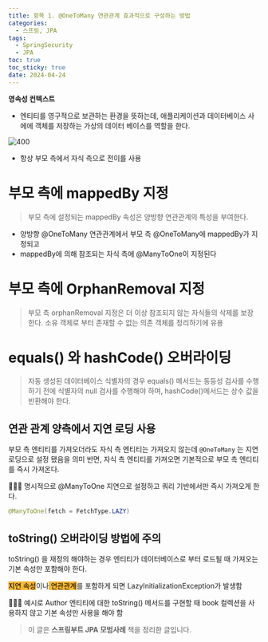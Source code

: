 ```yaml
---
title: 항목 1. @OneToMany 연관관계 효과적으로 구성하는 방법
categories:
  - 스프링, JPA
tags:
  - SpringSecurity
  - JPA
toc: true
toc_sticky: true
date: 2024-04-24
---
```

**영속성 컨텍스트**
- 엔티티를 영구적으로 보관하는 환경을 뜻하는데, 애플리케이션과 데이터베이스 사에에 객체를 저장하는 가상의 데이터 베이스를 역할을 한다. 

![400](https://i.imgur.com/MkHBDu7.png)
- 항상 부모 측에서 자식 측으로 전이를 사용

# 부모 측에 mappedBy 지정
> 부모 측에 설정되는 mappedBy 속성은 양방향 연관관계의 특성을 부여한다. 

- 양방향 @OneToMany 연관관계에서 부모 측 @OneToMany에 mappedBy가 지정되고
- mappedBy에 의해 참조되는 자식 측에 @ManyToOne이 지정된다

# 부모 측에 OrphanRemoval 지정
> 부모 측 orphanRemoval 지정은 더 이상 참조되지 않는 자식들의 삭제를 보장한다. 
> 소유 객체로 부터 존재할 수 없는 의존 객체를 정리하기에 유용
> 

# equals() 와 hashCode() 오버라이딩
> 자동 생성된 데이터베이스 식별자의 경우 equals() 메서드는 동등성 검사를 수행하기 전에 식별자의 null 검사를 수행해야 하며, hashCode()메서드는 상수 값을 반환해야 한다. 

## 연관 관계 양측에서 지연 로딩 사용
부모 측 엔티티를 가져오더라도 자식 측 엔티티는 가져오지 않는데 `@OneToMany` 는 지연 로딩으로 설정 됐음을 의미
반면, 자식 측 엔티티를 가져오면 기본적으로 부모 측 엔티티를 즉시 가져온다. 

🧑🏻‍💻 명시적으로 @ManyToOne 지연으로 설정하고 쿼리 기반에서만 즉시 가져오게 한다. 
```java
@ManyToOne(fetch = FetchType.LAZY)
```

## toString() 오버라이딩 방법에 주의
toString() 을 재정의 해야하는 경우 엔티티가 데이터베이스로 부터 로드될 때 가져오는 기본 속성만 포함해야 한다. 

<mark style='background:#f7b731'>지연 속성</mark>이나<mark style='background:#f7b731'> 연관관계</mark>를 포함하게 되면  LazyInitializationException가 발생함

🧑🏻‍💻 예시로 Author 엔티티에 대한 toString() 메서드를 구현할 때 book 컬렉션을 사용하지 않고 기본 속성만 사용을 해야 함

> 이 글은 **스프링부트 JPA 모범사례** 책을 정리한 글입니다.
